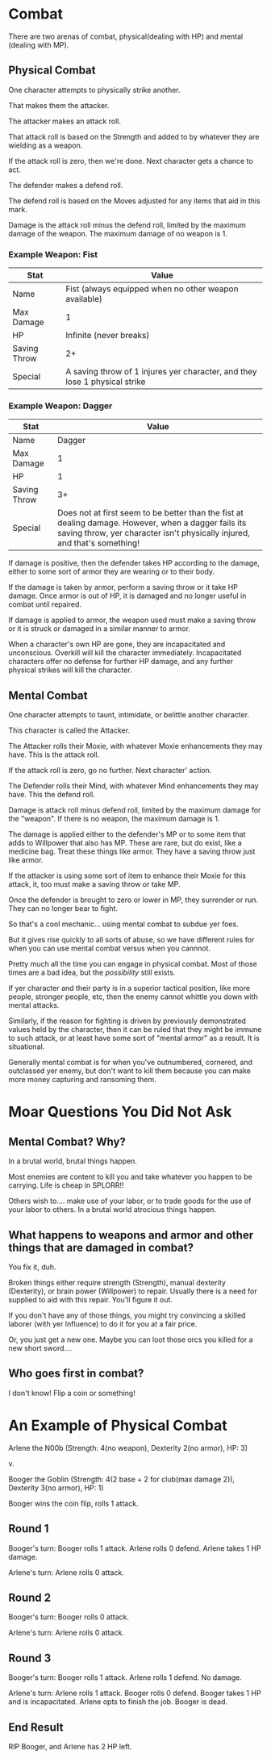 # Combat

There are two arenas of combat, physical(dealing with HP) and mental (dealing with MP).

## Physical Combat

One character attempts to physically strike another.

That makes them the attacker.

The attacker makes an attack roll.

That attack roll is based on the Strength and added to by whatever they are wielding as a weapon.

If the attack roll is zero, then we're done. Next character gets a chance to act.

The defender makes a defend roll.

The defend roll is based on the Moves adjusted for any items that aid in this mark.

Damage is the attack roll minus the defend roll, limited by the maximum damage of the weapon. The maximum damage of no weapon is 1.

### Example Weapon: Fist

| Stat | Value |
| --- | --- |
| Name | Fist (always equipped when no other weapon available) |
| Max Damage | 1 |
| HP | Infinite (never breaks) |
| Saving Throw | 2+ |
| Special | A saving throw of 1 injures yer character, and they lose 1 physical strike |

### Example Weapon: Dagger

| Stat | Value |
| --- | --- |
| Name | Dagger |
| Max Damage | 1 |
| HP | 1 |
| Saving Throw | 3+ |
| Special | Does not at first seem to be better than the fist at dealing damage. However, when a dagger fails its saving throw, yer character isn't physically injured, and that's something! |


If damage is positive, then the defender takes HP according to the damage, either to some sort of armor they are wearing or to their body.

If the damage is taken by armor, perform a saving throw or it take HP damage. Once armor is out of HP, it is damaged and no longer useful in combat until repaired.

If damage is applied to armor, the weapon used must make a saving throw or it is struck or damaged in a similar manner to armor.

When a character's own HP are gone, they are incapacitated and unconscious. Overkill will kill the character immediately. Incapacitated characters offer no defense for further HP damage, and any further physical strikes will kill the character.

## Mental Combat

One character attempts to taunt, intimidate, or belittle another character.

This character is called the Attacker.

The Attacker rolls their Moxie, with whatever Moxie enhancements they may have. This is the attack roll.

If the attack roll is zero, go no further. Next character' action.

The Defender rolls their Mind, with whatever Mind enhancements they may have. This the defend roll.

Damage is attack roll minus defend roll, limited by the maximum damage for the "weapon". If there is no weapon, the maximum damage is 1.

The damage is applied either to the defender's MP or to some item that adds to Willpower that also has MP. These are rare, but do exist, like a medicine bag. Treat these things like armor. They have a saving throw just like armor.

If the attacker is using some sort of item to enhance their Moxie for this attack, it, too must make a saving throw or take MP.

Once the defender is brought to zero or lower in MP, they surrender or run. They can no longer bear to fight.

So that's a cool mechanic... using mental combat to subdue yer foes.

But it gives rise quickly to all sorts of abuse, so we have different rules for when you can use mental combat versus when you cannnot.

Pretty much all the time you can engage in physical combat. Most of those times are a bad idea, but the _possibility_ still exists.

If yer character and their party is in a superior tactical position, like more people, stronger people, etc, then the enemy cannot whittle you down with mental attacks.

Similarly, if the reason for fighting is driven by previously demonstrated values held by the character, then it can be ruled that they might be immune to such attack, or at least have some sort of "mental armor" as a result. It is situational.

Generally mental combat is for when you've outnumbered, cornered, and outclassed yer enemy, but don't want to kill them because you can make more money capturing and ransoming them.

# Moar Questions You Did Not Ask

## Mental Combat? Why?

In a brutal world, brutal things happen.

Most enemies are content to kill you and take whatever you happen to be carrying. Life is cheap in SPLORR!!

Others wish to.... make use of your labor, or to trade goods for the use of your labor to others. In a brutal world atrocious things happen.

## What happens to weapons and armor and other things that are damaged in combat?

You fix it, duh.

Broken things either require strength (Strength), manual dexterity (Dexterity), or brain power (Willpower) to repair. Usually there is a need for supplied to aid with this repair. You'll figure it out.

If you don't have any of those things, you might try convincing a skilled laborer (with yer Influence) to do it for you at a fair price.

Or, you just get a new one. Maybe you can loot those orcs you killed for a new short sword....

## Who goes first in combat?

I don't know! Flip a coin or something!

# An Example of Physical Combat

Arlene the N00b (Strength: 4(no weapon), Dexterity 2(no armor), HP: 3)

v.

Booger the Goblin (Strength: 4(2 base + 2 for club(max damage 2)), Dexterity 3(no armor), HP: 1)

Booger wins the coin flip, rolls 1 attack.

## Round 1

Booger's turn:
Booger rolls 1 attack.
Arlene rolls 0 defend.
Arlene takes 1 HP damage.

Arlene's turn:
Arlene rolls 0 attack.

## Round 2

Booger's turn:
Booger rolls 0 attack.

Arlene's turn:
Arlene rolls 0 attack.

## Round 3

Booger's turn:
Booger rolls 1 attack.
Arlene rolls 1 defend.
No damage.

Arlene's turn:
Arlene rolls 1 attack.
Booger rolls 0 defend.
Booger takes 1 HP and is incapacitated.
Arlene opts to finish the job.
Booger is dead.

## End Result

RIP Booger, and Arlene has 2 HP left.